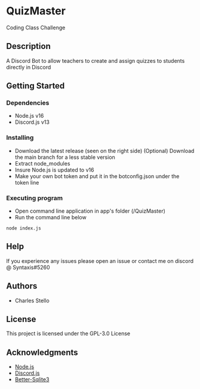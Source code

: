 # QuizMaster

Coding Class Challenge

## Description

A Discord Bot to allow teachers to create and assign quizzes to students directly in Discord

## Getting Started

### Dependencies

* Node.js v16
* Discord.js v13

### Installing

* Download the latest release (seen on the right side)
    (Optional) Download the main branch for a less stable version
* Extract node_modules
* Insure Node.js is updated to v16
* Make your own bot token and put it in the botconfig.json under the token line

### Executing program

* Open command line application in app's folder (/QuizMaster)
* Run the command line below

```
node index.js
```

## Help

If you experience any issues please open an issue or contact me on discord @ Syntaxis#5260

## Authors

* Charles Stello

## License

This project is licensed under the GPL-3.0 License

## Acknowledgments

* [Node.js](https://nodejs.org/)
* [Discord.js](https://discord.js.org/)
* [Better-Sqlite3](https://www.npmjs.com/package/better-sqlite3)
